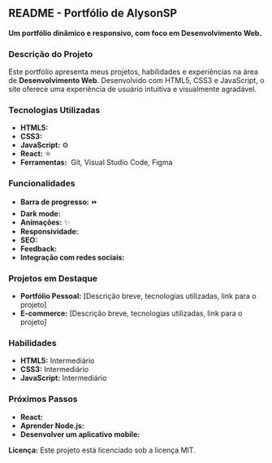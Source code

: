 ## README - Portfólio de AlysonSP

**Um portfólio dinâmico e responsivo, com foco em Desenvolvimento Web.**

### Descrição do Projeto
Este portfólio apresenta meus projetos, habilidades e experiências na área de **Desenvolvimento Web**. Desenvolvido com HTML5, CSS3 e JavaScript, o site oferece uma experiência de usuário intuitiva e visualmente agradável.

### Tecnologias Utilizadas
* **HTML5:** 
* **CSS3:** 
* **JavaScript:** ⚙️
* **React:** ⚛️
* **Ferramentas:** ️ Git,  Visual Studio Code,  Figma

### Funcionalidades
* **Barra de progresso:** ⏩
* **Dark mode:** 
* **Animações:** ✨
* **Responsividade:** 
* **SEO:** 
* **Feedback:** 
* **Integração com redes sociais:** 

### Projetos em Destaque
* **Portfólio Pessoal:**  [Descrição breve, tecnologias utilizadas, link para o projeto]
* **E-commerce:**  [Descrição breve, tecnologias utilizadas, link para o projeto]

### Habilidades
* **HTML5:** Intermediário
* **CSS3:** Intermediário
* **JavaScript:** Intermediário


### Próximos Passos
* **React:**
* **Aprender Node.js:** 
* **Desenvolver um aplicativo mobile:** 


**Licença:**
Este projeto está licenciado sob a licença MIT.
